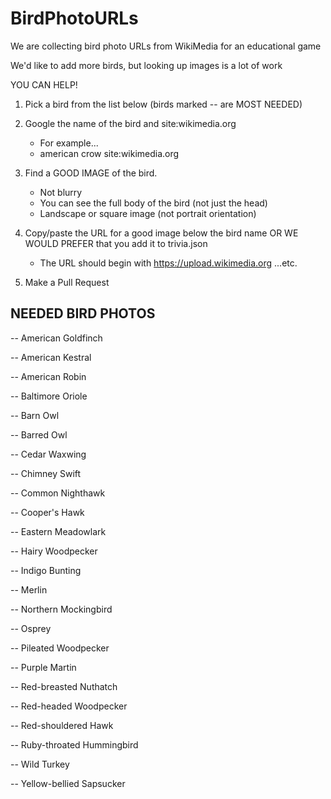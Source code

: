 # BirdPhotoURLs

We are collecting bird photo URLs from WikiMedia for an educational game

We'd like to add more birds, but looking up images is a lot of work

YOU CAN HELP!

1. Pick a bird from the list below (birds marked -- are MOST NEEDED)

2. Google the name of the bird and site:wikimedia.org
   - For example...
   - american crow site:wikimedia.org

3. Find a GOOD IMAGE of the bird.
   - Not blurry
   - You can see the full body of the bird (not just the head)
   - Landscape or square image (not portrait orientation)

4. Copy/paste the URL for a good image below the bird name OR WE WOULD PREFER that you add it to trivia.json
   - The URL should begin with https://upload.wikimedia.org ...etc.

5. Make a Pull Request

## NEEDED BIRD PHOTOS

-- American Goldfinch

-- American Kestral

-- American Robin

-- Baltimore Oriole

-- Barn Owl

-- Barred Owl

-- Cedar Waxwing

-- Chimney Swift

-- Common Nighthawk

-- Cooper's Hawk

-- Eastern Meadowlark

-- Hairy Woodpecker

-- Indigo Bunting

-- Merlin

-- Northern Mockingbird

-- Osprey

-- Pileated Woodpecker

-- Purple Martin

-- Red-breasted Nuthatch

-- Red-headed Woodpecker

-- Red-shouldered Hawk

-- Ruby-throated Hummingbird

-- Wild Turkey

-- Yellow-bellied Sapsucker

